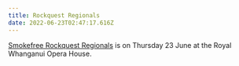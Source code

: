 ```yaml
---
title: Rockquest Regionals
date: 2022-06-23T02:47:17.616Z
---
```

[Smokefree Rockquest Regionals](https://www.smokefreerockquest.co.nz/regional-homepage/whanganui) is on Thursday 23 June at the Royal Whanganui Opera House.

